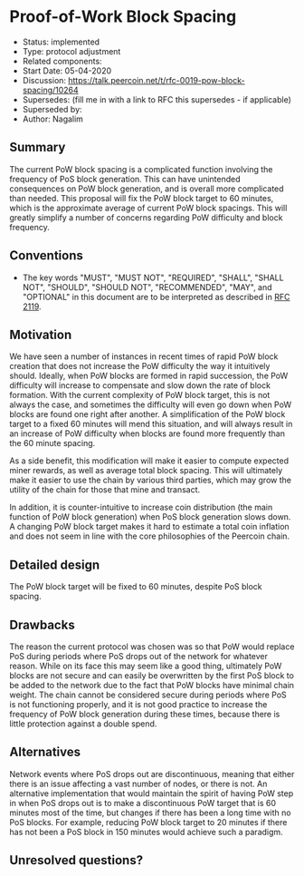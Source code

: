 # Proof-of-Work Block Spacing

- Status: implemented
- Type: protocol adjustment
- Related components: 
- Start Date: 05-04-2020
- Discussion: https://talk.peercoin.net/t/rfc-0019-pow-block-spacing/10264
- Supersedes: (fill me in with a link to RFC this supersedes - if applicable)
- Superseded by:
- Author: Nagalim

## Summary

The current PoW block spacing is a complicated function involving the frequency of PoS block generation.
This can have unintended consequences on PoW block generation, and is overall more complicated than needed.
This proposal will fix the PoW block target to 60 minutes, which is the approximate average of current PoW block spacings.
This will greatly simplify a number of concerns regarding PoW difficulty and block frequency.

## Conventions
- The key words "MUST", "MUST NOT", "REQUIRED", "SHALL", "SHALL NOT", "SHOULD", "SHOULD NOT", "RECOMMENDED", "MAY", and "OPTIONAL" in this document are to be interpreted as described in [RFC 2119](http://tools.ietf.org/html/rfc2119).

## Motivation

We have seen a number of instances in recent times of rapid PoW block creation that does not increase the PoW difficulty the way it intuitively should.
Ideally, when PoW blocks are formed in rapid succession, the PoW difficulty will increase to compensate and slow down the rate of block formation.
With the current complexity of PoW block target, this is not always the case, and sometimes the difficulty will even go down when PoW blocks are found one right after another.
A simplification of the PoW block target to a fixed 60 minutes will mend this situation, and will always result in an increase of PoW difficulty when blocks are found more frequently than the 60 minute spacing.

As a side benefit, this modification will make it easier to compute expected miner rewards, as well as average total block spacing.
This will ultimately make it easier to use the chain by various third parties, which may grow the utility of the chain for those that mine and transact.

In addition, it is counter-intuitive to increase coin distribution (the main function of PoW block generation) when PoS block generation slows down.
A changing PoW block target makes it hard to estimate a total coin inflation and does not seem in line with the core philosophies of the Peercoin chain.

## Detailed design

The PoW block target will be fixed to 60 minutes, despite PoS block spacing.

## Drawbacks

The reason the current protocol was chosen was so that PoW would replace PoS during periods where PoS drops out of the network for whatever reason.
While on its face this may seem like a good thing, ultimately PoW blocks are not secure and can easily be overwritten by the first PoS block to be added to the network due to the fact that PoW blocks have minimal chain weight.
The chain cannot be considered secure during periods where PoS is not functioning properly, and it is not good practice to increase the frequency of PoW block generation during these times, because there is little protection against a double spend.

## Alternatives

Network events where PoS drops out are discontinuous, meaning that either there is an issue affecting a vast number of nodes, or there is not.
An alternative implementation that would maintain the spirit of having PoW step in when PoS drops out is to make a discontinuous PoW target that is 60 minutes most of the time, but changes if there has been a long time with no PoS blocks.
For example, reducing PoW block target to 20 minutes if there has not been a PoS block in 150 minutes would achieve such a paradigm.

## Unresolved questions?

